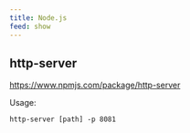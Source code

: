 ```yaml
---
title: Node.js
feed: show
---
```


## http-server
<https://www.npmjs.com/package/http-server>

Usage:
```
http-server [path] -p 8081
```
